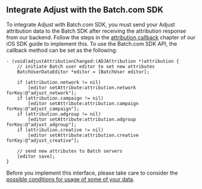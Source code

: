## Integrate Adjust with the Batch.com SDK

To integrate Adjust with Batch.com SDK, you must send your Adjust attribution data to the Batch SDK after receiving the attribution response from our backend. Follow the steps in the [attribution callback][attribution-callback] chapter of our iOS SDK guide to implement this. To use the Batch.com SDK API, the callback method can be set as the following:

```objc
- (void)adjustAttributionChanged:(ADJAttribution *)attribution {
    // initiate Batch user editor to set new attributes
    BatchUserDataEditor *editor = [BatchUser editor];

    if (attribution.network != nil)
        [editor setAttribute:attribution.network forKey:@"adjust_network"];
    if (attribution.campaign != nil)
        [editor setAttribute:attribution.campaign forKey:@"adjust_campaign"];
    if (attribution.adgroup != nil)
        [editor setAttribute:attribution.adgroup forKey:@"adjust_adgroup"];
    if (attribution.creative != nil)
        [editor setAttribute:attribution.creative forKey:@"adjust_creative"];

    // send new attributes to Batch servers
    [editor save];
}
```

Before you implement this interface, please take care to consider the [possible conditions for usage of some of your data][attribution-data].

[attribution-data]:     https://github.com/adjust/sdks/blob/master/doc/attribution-data.md
[attribution-callback]: https://github.com/adjust/ios_sdk#attribution-callback